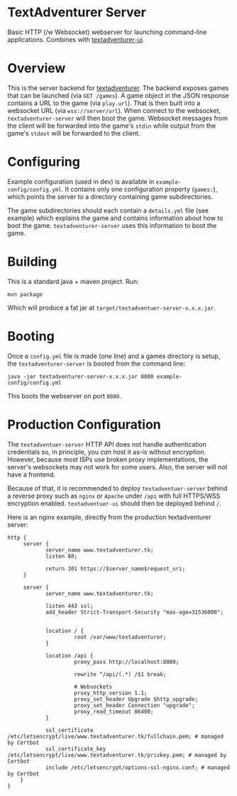 # TextAdventurer Server


Basic HTTP (/w Websocket) webserver for launching command-line
applications. Combines with
[textadventurer-ui](https://github.com/AdamK117/textadventurer-ui).


# Overview

This is the server backend for
[textadventurer](https://www.textadventurer.tk). The backend exposes games
that can be launched (via `GET /games`). A game object in the JSON
response contains a URL to the game (via `play.url`). That is then
built into a websocket URL (via `wss://server/url`). When connect to
the websocket, `textadventurer-server` will then boot the
game. Websocket messages from the client will be forwarded into the
game's `stdin` while output from the game's `stdout` will be forwarded
to the client.


# Configuring

Example configuration (used in dev) is available in
`example-config/config.yml`. It contains only one configuration
property (`games:`), which points the server to a directory containing
game subdirectories.

The game subdirectories should each contain a `details.yml` file (see
example) which explains the game and contains information about how to
boot the game. `textadventurer-server` uses this information to boot
the game.


# Building

This is a standard java + maven project. Run:

```
mvn package
```

Which will produce a fat jar at `target/textadventuer-server-x.x.x.jar`.


# Booting

Once a `config.yml` file is made (one line) and a games directory is
setup, the `textadventurer-server` is booted from the command line:

```
java -jar textadventurer-server-x.x.x.jar 8080 example-config/config.yml
```

This boots the webserver on port `8080`.


# Production Configuration

The `textadventuer-server` HTTP API does not handle authentication
credentials so, in principle, you *can* host it as-is without
encryption. However, because most ISPs use broken proxy
implementations, the server's websockets may not work for some
users. Also, the server will not have a frontend.

Because of that, it is recommended to deploy `textadventuer-server`
behind a reverse proxy such as `nginx` or `Apache` under `/api` with
full HTTPS/WSS encryption enabled. `textadventuer-ui` should then be
deployed behind `/`.


Here is an nginx example, directly from the production textadventurer server:

```
http {
     server {
            server_name www.textadventurer.tk;
            listen 80;

            return 301 https://$server_name$request_uri;
     }

     server {
            server_name www.textadventurer.tk;

            listen 443 ssl;
            add_header Strict-Transport-Security "max-age=31536000";


            location / {
                     root /var/www/textadventurer;
            }

            location /api {
                     proxy_pass http://localhost:8080;

                     rewrite ^/api/(.*) /$1 break;

                     # Websockets
                     proxy_http_version 1.1;
                     proxy_set_header Upgrade $http_upgrade;
                     proxy_set_header Connection "upgrade";
                     proxy_read_timeout 86400;
            }

            ssl_certificate /etc/letsencrypt/live/www.textadventurer.tk/fullchain.pem; # managed by Certbot
            ssl_certificate_key /etc/letsencrypt/live/www.textadventurer.tk/privkey.pem; # managed by Certbot
            include /etc/letsencrypt/options-ssl-nginx.conf; # managed by Certbot
    }
}
```
